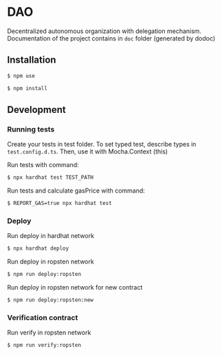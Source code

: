 # DAO
Decentralized autonomous organization with delegation mechanism.</br> Documentation of the project contains in `doc` folder (generated by dodoc)

## Installation
```bash
$ npm use
```

```bash
$ npm install
```

## Development

### Running tests
Create your tests in test folder. To set typed test, describe types in `test.config.d.ts`. Then, use it with Mocha.Context (this)

Run tests with command:
```bash
$ npx hardhat test TEST_PATH
```

Run tests and calculate gasPrice with command:
```bash
$ REPORT_GAS=true npx hardhat test
```

### Deploy
Run deploy in hardhat network
```bash
$ npx hardhat deploy
```

Run deploy in ropsten network
```bash
$ npm run deploy:ropsten 
```

Run deploy in ropsten network for new contract
```bash
$ npm run deploy:ropsten:new
```
### Verification contract  

Run verify in ropsten network
```bash
$ npm run verify:ropsten
```

